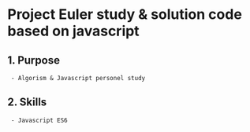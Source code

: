 Project Euler study & solution code based on javascript
==================================================================


## 1. Purpose
   
     - Algorism & Javascript personel study


## 2. Skills
   
     - Javascript ES6

